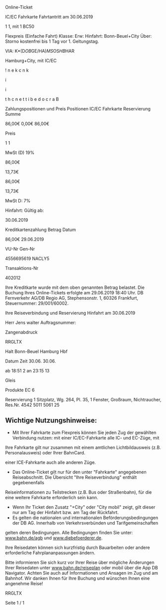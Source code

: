 Online-Ticket

IC/EC Fahrkarte
Fahrtantritt am 30.06.2019

1
1, mit 1 BC50

Flexpreis (Einfache Fahrt)
Klasse:
Erw:
Hinfahrt: Bonn-Beuel+City
Über:
Storno kostenfrei bis 1 Tag vor 1. Geltungstag.

VIA: K*(D*OB*GE/HA)*MS*OS*HB*HAR

 Hamburg+City, mit IC/EC

!
n
e
k
c
n
k

i

i

t
h
c
n
e
t
t
i
b
e
d
o
c
r
a
B

Zahlungspositionen und Preis
Positionen
IC/EC Fahrkarte
Reservierung
Summe

86,00€
0,00€
86,00€

Preis

1
1

MwSt (D) 19%

86,00€

13,73€

86,00€

13,73€

MwSt D: 7%

Hinfahrt:
Gültig ab:

30.06.2019

Kreditkartenzahlung
Betrag
Datum

86,00€
29.06.2019

VU-Nr
Gen-Nr

4556695619
NACLY5

Transaktions-Nr

402012

Ihre Kreditkarte wurde mit dem oben genannten Betrag belastet. Die Buchung Ihres
Online-Tickets erfolgte am 29.06.2019 18:40 Uhr. DB Fernverkehr AG/DB Regio AG,
Stephensonstr. 1, 60326 Frankfurt, Steuernummer: 29/001/60002.

Ihre Reiseverbindung und Reservierung Hinfahrt am 30.06.2019

Herr  Jens walter
Auftragsnummer:

Zangenabdruck

RRGLTX

Halt
Bonn-Beuel
Hamburg Hbf

Datum Zeit
30.06.
30.06.

ab 18:51 2
an 23:15 13

Gleis

Produkte
EC 6

Reservierung
1 Sitzplatz, Wg. 264, Pl. 35, 1 Fenster,
Großraum,
Nichtraucher, Res.Nr. 4542 5011 5061 25

Wichtige Nutzungshinweise:
-
- Mit Ihrer Fahrkarte zum Flexpreis können Sie jeden Zug der gewählten Verbindung nutzen: mit einer IC/EC-Fahrkarte alle IC- und EC-Züge, mit

Ihre Fahrkarte gilt nur zusammen mit einem amtlichen Lichtbildausweis (z.B. Personalausweis) oder Ihrer BahnCard.

einer ICE-Fahrkarte auch alle anderen Züge.

- Das Online-Ticket gilt nur für den unter "Fahrkarte" angegebenen Reiseabschnitt. Die Übersicht "Ihre Reiseverbindung" enthält gegebenenfalls

Reiseinformationen zu Teilstrecken (z.B. Bus oder Straßenbahn), für die eine weitere Fahrkarte erforderlich sein kann.
- Wenn Ihr Ticket den Zusatz "+City" oder "City mobil" zeigt, gilt dieser nur am Tag der Hinfahrt bzw. am Tag der Rückfahrt.
- Es gelten die nationalen und internationalen Beförderungsbedingungen der DB AG. Innerhalb von Verkehrsverbünden und Tarifgemeinschaften

gelten deren Bedingungen. Alle Bedingungen finden Sie unter: www.bahn.de/agb und www.diebefoerderer.de.

Ihre Reisedaten können sich kurzfristig durch Bauarbeiten oder andere erforderliche Fahrplananpassungen ändern.

Bitte informieren Sie sich kurz vor Ihrer Reise über mögliche Änderungen Ihrer Reisedaten unter www.bahn.de/reiseplan oder mobil über die
App DB Navigator. Achten Sie auch auf Informationen und Ansagen im Zug und am Bahnhof. Wir danken Ihnen für Ihre Buchung und wünschen
Ihnen eine angenehme Reise!

RRGLTX

Seite 1 / 1

